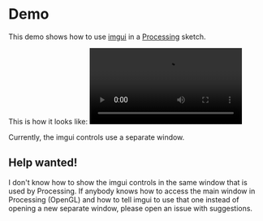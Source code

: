# Demo

This demo shows how to use [imgui](https://github.com/ocornut/imgui) in a [Processing](https://processing.org) sketch.

This is how it looks like:
![Screencast](imgui-processing-demo-2019-03-09_10.26.27.webm)

Currently, the imgui controls use a separate window.

## Help wanted!

I don't know how to show the imgui controls in the same window that is used by Processing.
If anybody knows how to access the main window in Processing (OpenGL) and how to tell imgui to use that one instead of opening a new separate window, please open an issue with suggestions.